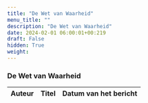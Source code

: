 ```yaml
---
title: "De Wet van Waarheid"
menu_title: ""
description: "De Wet van Waarheid"
date: 2024-02-01 06:00:01+00:219
draft: False
hidden: True
weight:
---
```

### De Wet van Waarheid

**Auteur** | **Titel** | **Datum van het bericht**
---|---|---
